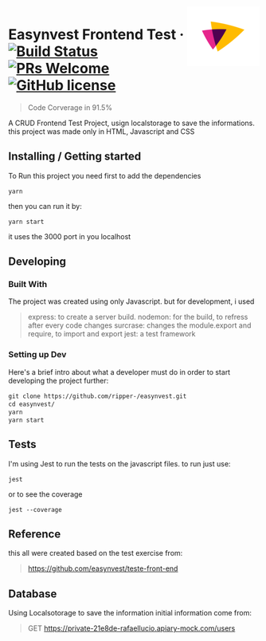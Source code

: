 <img src="./src/assets/logo.png" alt="Logo of Easynvest" align="right">

# Easynvest Frontend Test &middot; [![Build Status](https://img.shields.io/travis/npm/npm/latest.svg?style=flat-square)](https://travis-ci.org/npm/npm) [![PRs Welcome](https://img.shields.io/badge/PRs-welcome-brightgreen.svg?style=flat-square)](http://makeapullrequest.com) [![GitHub license](https://img.shields.io/badge/license-MIT-blue.svg?style=flat-square)](https://github.com/your/your-project/blob/master/LICENSE)
> Code Corverage in 91.5%

A CRUD Frontend Test Project, usign localstorage to save the informations.
this project was made only in HTML, Javascript and CSS

## Installing / Getting started

To Run this project you need first to add the dependencies

```shell
yarn
```

then you can run it by:

```shell
yarn start
```

it uses the 3000 port in you localhost

## Developing

### Built With
The project was created using only Javascript.
but for development, i used
> express: to create a server build.
> nodemon: for the build, to refress after every code changes
> surcrase: changes the module.export and require, to import and export
> jest: a test framework


### Setting up Dev

Here's a brief intro about what a developer must do in order to start developing
the project further:

```shell
git clone https://github.com/ripper-/easynvest.git
cd easynvest/
yarn
yarn start
```

## Tests

I'm using Jest to run the tests on the javascript files.
to run just use:

```shell
jest
```

or to see the coverage

```shell
jest --coverage
```

## Reference

this all were created based on the test exercise from:
> https://github.com/easynvest/teste-front-end


## Database

Using Localsotorage to save the information
initial information come from:
> GET https://private-21e8de-rafaellucio.apiary-mock.com/users
